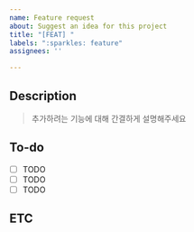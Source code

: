 ```yaml
---
name: Feature request
about: Suggest an idea for this project
title: "[FEAT] "
labels: ":sparkles: feature"
assignees: ''

---
```


## Description

> 추가하려는 기능에 대해 간결하게 설명해주세요

## To-do
- [ ] TODO
- [ ] TODO
- [ ] TODO

## ETC
